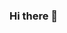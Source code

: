 ### Hi there 👋

<!--
**vixyplatnium328/vixyplatnium328** is a ✨ _special_ ✨ repository because its `README.md` (this file) appears on your GitHub profile.

Here are some ideas to get you started:

- 🔭 I’m looking for help trying to figure out how I can find my private key only using my public key and if that's impossible then how to decrypt this message that is there so that I can get into my account and not lose my money
-->
